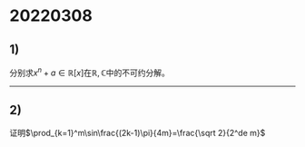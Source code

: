 # 20220308

## 1)

分别求$x^n+a\in \mathbb R[x]$在$\mathbb R,\mathbb C$中的不可约分解。

---



## 2)

证明$\prod_{k=1}^m\sin\frac{(2k-1)\pi}{4m}=\frac{\sqrt 2}{2^de m}$